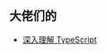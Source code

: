 ## 大佬们的
- [深入理解 TypeScript](https://jkchao.github.io/typescript-book-chinese/)

<!-- ## 自己写的
- [从零搭建gulp环境](https://github.com/heweidaren/gulp4-teaching) -->
